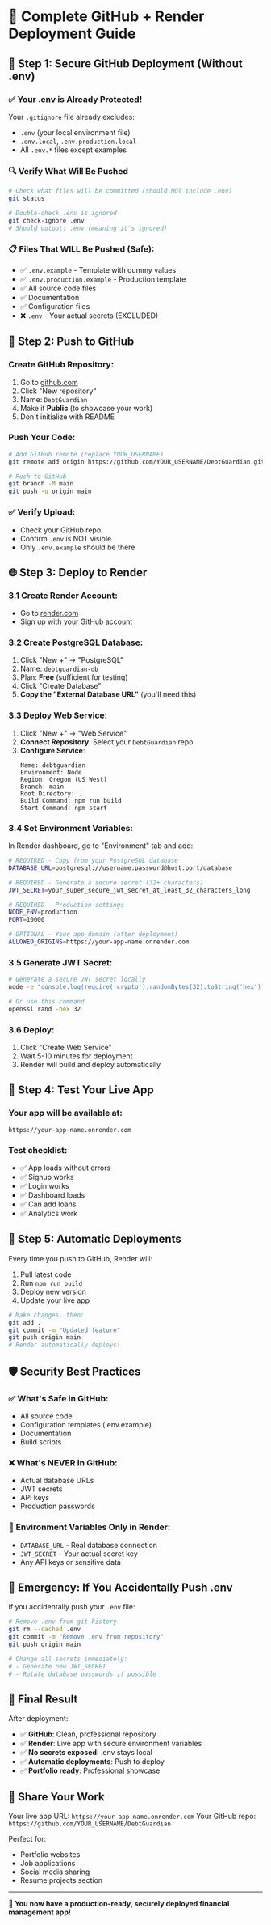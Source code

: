 # 🚀 Complete GitHub + Render Deployment Guide

## 🔐 Step 1: Secure GitHub Deployment (Without .env)

### ✅ Your .env is Already Protected!

Your `.gitignore` file already excludes:

- `.env` (your local environment file)
- `.env.local`, `.env.production.local`
- All `.env.*` files except examples

### 🔍 Verify What Will Be Pushed

```bash
# Check what files will be committed (should NOT include .env)
git status

# Double-check .env is ignored
git check-ignore .env
# Should output: .env (meaning it's ignored)
```

### 📋 Files That WILL Be Pushed (Safe):

- ✅ `.env.example` - Template with dummy values
- ✅ `.env.production.example` - Production template
- ✅ All source code files
- ✅ Documentation
- ✅ Configuration files
- ❌ `.env` - Your actual secrets (EXCLUDED)

## 🔗 Step 2: Push to GitHub

### Create GitHub Repository:

1. Go to [github.com](https://github.com)
2. Click "New repository"
3. Name: `DebtGuardian`
4. Make it **Public** (to showcase your work)
5. Don't initialize with README

### Push Your Code:

```bash
# Add GitHub remote (replace YOUR_USERNAME)
git remote add origin https://github.com/YOUR_USERNAME/DebtGuardian.git

# Push to GitHub
git branch -M main
git push -u origin main
```

### ✅ Verify Upload:

- Check your GitHub repo
- Confirm `.env` is NOT visible
- Only `.env.example` should be there

## 🌐 Step 3: Deploy to Render

### 3.1 Create Render Account:

- Go to [render.com](https://render.com)
- Sign up with your GitHub account

### 3.2 Create PostgreSQL Database:

1. Click "New +" → "PostgreSQL"
2. Name: `debtguardian-db`
3. Plan: **Free** (sufficient for testing)
4. Click "Create Database"
5. **Copy the "External Database URL"** (you'll need this)

### 3.3 Deploy Web Service:

1. Click "New +" → "Web Service"
2. **Connect Repository**: Select your `DebtGuardian` repo
3. **Configure Service**:
   ```
   Name: debtguardian
   Environment: Node
   Region: Oregon (US West)
   Branch: main
   Root Directory: .
   Build Command: npm run build
   Start Command: npm start
   ```

### 3.4 Set Environment Variables:

In Render dashboard, go to "Environment" tab and add:

```bash
# REQUIRED - Copy from your PostgreSQL database
DATABASE_URL=postgresql://username:password@host:port/database

# REQUIRED - Generate a secure secret (32+ characters)
JWT_SECRET=your_super_secure_jwt_secret_at_least_32_characters_long

# REQUIRED - Production settings
NODE_ENV=production
PORT=10000

# OPTIONAL - Your app domain (after deployment)
ALLOWED_ORIGINS=https://your-app-name.onrender.com
```

### 3.5 Generate JWT Secret:

```bash
# Generate a secure JWT secret locally
node -e "console.log(require('crypto').randomBytes(32).toString('hex'))"

# Or use this command
openssl rand -hex 32
```

### 3.6 Deploy:

1. Click "Create Web Service"
2. Wait 5-10 minutes for deployment
3. Render will build and deploy automatically

## 🎯 Step 4: Test Your Live App

### Your app will be available at:

`https://your-app-name.onrender.com`

### Test checklist:

- ✅ App loads without errors
- ✅ Signup works
- ✅ Login works
- ✅ Dashboard loads
- ✅ Can add loans
- ✅ Analytics work

## 🔄 Step 5: Automatic Deployments

Every time you push to GitHub, Render will:

1. Pull latest code
2. Run `npm run build`
3. Deploy new version
4. Update your live app

```bash
# Make changes, then:
git add .
git commit -m "Updated feature"
git push origin main
# Render automatically deploys!
```

## 🛡️ Security Best Practices

### ✅ What's Safe in GitHub:

- All source code
- Configuration templates (.env.example)
- Documentation
- Build scripts

### ❌ What's NEVER in GitHub:

- Actual database URLs
- JWT secrets
- API keys
- Production passwords

### 🔐 Environment Variables Only in Render:

- `DATABASE_URL` - Real database connection
- `JWT_SECRET` - Your actual secret key
- Any API keys or sensitive data

## 🚨 Emergency: If You Accidentally Push .env

If you accidentally push your `.env` file:

```bash
# Remove .env from git history
git rm --cached .env
git commit -m "Remove .env from repository"
git push origin main

# Change all secrets immediately:
# - Generate new JWT_SECRET
# - Rotate database passwords if possible
```

## 🎉 Final Result

After deployment:

- ✅ **GitHub**: Clean, professional repository
- ✅ **Render**: Live app with secure environment variables
- ✅ **No secrets exposed**: .env stays local
- ✅ **Automatic deployments**: Push to deploy
- ✅ **Portfolio ready**: Professional showcase

## 📱 Share Your Work

Your live app URL: `https://your-app-name.onrender.com`
Your GitHub repo: `https://github.com/YOUR_USERNAME/DebtGuardian`

Perfect for:

- Portfolio websites
- Job applications
- Social media sharing
- Resume projects section

---

**🎯 You now have a production-ready, securely deployed financial management app!**
